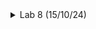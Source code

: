 <details>
<summary>Lab 8 (15/10/24)</summary>
<br>
  
# Task : RTL design using Verilog with SKY130 Technology
<details>
<summary>Day-1</summary>
<br>
  
**IVerilog based Simulation flow:**

![image](https://github.com/user-attachments/assets/0e2f8052-f0f8-4cfa-bab0-fc83a490afb9)
Simulator continuously checks for changes in the input. If there is any change in input, the output is evaluated else the simulator will never evaluate the output.


 
# LAB-1:
**Aim: Cloning the required files from github repository:**

**Commands:**
```
sudo -i
sudo apt-get install git
ls
cd /home
mkdir VLSI
cd VLSI
git clone https://github.com/kunalg123/sky130RTLDesignAndSynthesisWorkshop.git
cd sky130RTLDesignAndSynthesisWorkshop/verilog_files
ls
```

**Screenshot of the terminal window:**

![Screenshot from 2024-10-20 15-15-25](https://github.com/user-attachments/assets/a7d6d8b4-291f-4164-8cac-cdd2b4272dc4)


# LAB-2:
**Aim: Introduction to IVerilog gtkwave:**

In this lab we will implement a 2:1 multiplexer.

The .v files of 2:1 multiplexer and its testbench is already present in the 'verilog_file' folder.

We just need to put few commands as stated below in order to see the waveforms.

```c
iverilog good_mux.v tb_good_mux.v
ls
./a.out
gtkwave tb_good_mux.vcd
```
Below is the Snapshot of the above commands:
![Screenshot from 2024-10-20 15-57-13](https://github.com/user-attachments/assets/9e159fa5-2cd5-4f09-b42c-bbab4786d23c)

TO view the Testbench and Verilog file, Use this Command:
```c
apt install vim-gtk3
gvim tb_good_mux.v -o good_mux.v

```
![Screenshot from 2024-10-20 16-00-00](https://github.com/user-attachments/assets/a60b483f-0864-42d7-82e1-8d47de5b0b69)

# LAB 3: AIM : Synthesis of 2:1 Multiplexer using Yosys and Logic Synthesis.

Yosys

Synthesizer is a tool for converting the RTL to Netlist and here we are using the Yosys as the Synthesizer.

A synthesizer plays a key role in digital design by transforming RTL (Register Transfer Level) code into a gate-level netlist. This netlist provides a detailed description of the circuit, outlining the logical gates and their interconnections, and serves as the foundation for later stages like place and route. In this design flow, the synthesizer being used is Yosys, an open-source tool for Verilog HDL synthesis. Yosys applies several optimization techniques to generate an efficient gate-level implementation from the RTL code.

Block Diagram of Yosys setup :

![Screenshot from 2024-10-20 16-28-40](https://github.com/user-attachments/assets/bb3a11a3-6258-4717-8bc4-b97cbd975376)

Block Diagram of synthesis Verification:

The primary inputs and outputs remain identical in both the RTL design and the synthesized netlist. As a result, the same test bench can be applied to both.

![Screenshot from 2024-10-20 16-29-08](https://github.com/user-attachments/assets/42ed2db4-13cf-474a-9139-adba871ff48f)

## Logic Systhesis

RTL Design: The design is described using a behavioral representation in Hardware Description Language (HDL) based on the required specifications.

Synthesis: The RTL (Register Transfer Level) code is translated into a gate-level representation. This process converts the design into gates and interconnections, resulting in a file known as the netlist.

Command steps for Yosys

This will invoke/start the yosys

```
 yosys
       
```
Load the sky130 standard library.
```
read_liberty -lib ../lib/sky130_fd_sc_hd__tt_025C_1v80.lib      
```
Read the design files
```
read_verilog good_mux.v        
```

![Screenshot from 2024-10-20 16-35-19](https://github.com/user-attachments/assets/827c7f0b-59a0-4db8-8a51-8ae48b225adb)


Synthesize the top level module

```

synth -top good_mux     

```
![Screenshot from 2024-10-20 16-39-43](https://github.com/user-attachments/assets/d742ce1d-08dc-4831-943c-29c584e16820)

Map to the standard library

```

abc -liberty ../lib/sky130_fd_sc_hd__tt_025C_1v80.lib
```
![Screenshot from 2024-10-20 16-41-52](https://github.com/user-attachments/assets/b5e17c7b-f1a3-492e-a9b4-4a065d5721c0)


In order to see graphical version of the logic it has realized just type :

```

show
```
![Screenshot from 2024-10-21 01-42-25](https://github.com/user-attachments/assets/7b6ac318-94a2-4a23-9ab3-a7f3d7d39727)


## To save the netlist, use the write_verilog command. This will generate the netlist file in the current directory:
```c
write_verilog -noattr good_mux_netlist.v
!gvim good_mux_netlist.v

```
![asic](https://github.com/user-attachments/assets/95d68184-b83f-44a4-8332-b1040fdc4773)

</details>


<details>
<summary>Day-2</summary>
<br>

## LAB 4 - AIM : Introduction and Walkthrough to ' dot lib '.

'.lib' is like a collection of standard cells. It contains slow cells, fast cells and many more things. In order to view the '.lib' files, Enter the following command :
```c
sudo -i
cd /home/satya/VLSI/sky130RTLDesignAndSynthesisWorkshop/lib
gvim sky130_fd_sc_hd__tt_025C_1v80.lib

```
Press Shift + : syn off
![image](https://github.com/user-attachments/assets/2ab0f842-bdc0-4cee-b86e-ff62b0243807)


Standard Cell Library Information

Technology Specifications



Process: 130nm CMOS technology
Delay model: Table lookup


Units and Naming Conventions



* ->Time: 1 ns
* ->Voltage: 1 V
* ->Leakage Power: 1 nW
* ->Current: 1 mA
* ->Pulling Resistance: 1 kΩ
* ->Capacitive Load: 1.0 pF
* ->Bus naming style: "%s[%d]"


Cell Characteristics


For each cell in the library, the following information is typically provided:

* ->Leakage power
* ->Power consumption
* ->Area
* ->Input capacitance
* ->Delay for different input combinations

  Considering a two input AND gate:
  ![image](https://github.com/user-attachments/assets/92c784cf-ace9-4751-813a-d3a7776dcdd3)

  ## LAB : 5  Hierarchical vs flat synthesis & Various Flop Coding Styles and optimization:
  # Hierarchical Synthesis:
```c
cd~
cd /home/satya/vlsi/sky130RTLDesignAndSynthesisWorkshop/verilog_files
yosys
read_liberty -lib ../lib/sky130_fd_sc_hd__tt_025C_1v80.lib
read_verilog multiple_modules.v

```
![image](https://github.com/user-attachments/assets/1fa6db1a-f16f-4023-a674-884215a291d4)

### To Synthesize the Design:
```c 
synth -top multiple_modules
```
When we run this Command we get the following:

![image](https://github.com/user-attachments/assets/341bca6f-5e83-4310-9fdc-8779b6202c4a)

### Multiple Modules: - 2 SubModules

Commands to generate the netlist & Create a Graphical Representation of Logic for Multiple Modules:
```c 
abc -liberty ../lib/sky130_fd_sc_hd__tt_025C_1v80.lib
show multiple_modules
```
![image](https://github.com/user-attachments/assets/acb3060f-6436-429e-a574-ee62a24a895e)

* Writing the netlist and then viewing *
```c 
write_verilog -noattr multiple_modules_hier.v
!vim multiple_modules_hier.v
```
NETLIST file

![image](https://github.com/user-attachments/assets/0dfa5872-f7ae-4a44-809d-527a3ee156e0)

* Use of Flattening: Merges all hierarchical modules in the design into a single module to create a flat netlist. for this just type
```c
flatten

```
Writing the netlist and then viewing
```c

write_verilog -noattr multiple_modules_hier.v
!vim multiple_modules_hier.v
```
![image](https://github.com/user-attachments/assets/c71d8145-c139-4f1f-8e9b-de073b1ab206)


NETLIST file
![Screenshot from 2024-10-21 13-30-36](https://github.com/user-attachments/assets/c64ad262-4cc3-4178-b8c9-9a439843af7c)

Now let's Create a Graphical Representation of Logic for Multiple Modules:

```c
show
```
![Screenshot from 2024-10-21 13-36-52](https://github.com/user-attachments/assets/bc888834-3135-41e4-b6d0-dfb0a052426c)

## Design and Simulation of D Flip-Flops Using Icarus Verilog, GTKWave, and Yosys

This project showcases different coding approaches for D Flip-Flops and includes simulations using Icarus Verilog and GTKWave. Additionally, it explores the synthesis of these designs using Yosys. The simulations cover three varieties of D Flip-Flops:

    * D Flip-Flop with Asynchronous Reset
    * D Flip-Flop with Asynchronous Set
    * D Flip-Flop with Synchronous Reset

## 1. D Flip-Flop with Asynchronous Reset:

Verilog code for the D Flip-Flop with an asynchronous reset:
```c 
module dff_asyncres(input clk, input async_reset, input d, output reg q);
	always@(posedge clk, posedge async_reset)
	begin
		if(async_reset)
			q <= 1'b0;
		else
			q <= d;
	end
endmodule
```
Testbench for Asynchronous Reset D Flip-Flop:
```
module tb_dff_asyncres; 
	reg clk, async_reset, d;
	wire q;
	dff_asyncres uut (.clk(clk), .async_reset(async_reset), .d(d), .q(q));

	initial begin
		$dumpfile("tb_dff_asyncres.vcd");
		$dumpvars(0, tb_dff_asyncres);
		clk = 0;
		async_reset = 1;
		d = 0;
		#3000 $finish;
	end
	
	always #10 clk = ~clk;
	always #23 d = ~d;
	always #547 async_reset = ~async_reset; 
endmodule

```
* Steps to Run the Simulation:

    Navigate to the directory where the Verilog files are located:
```
    cd /home/satya/vlsi/sky130RTLDesignAndSynthesisWorkshop/verilog_files
```
   Run the following commands to compile and simulate the design:
```
iverilog dff_asyncres.v tb_dff_asyncres.v
ls
```
The compiled output will be saved as a.out.

 Execute the compiled output and open the waveform viewer:
```
./a.out
gtkwave tb_dff_asyncres.vcd
```
By following these steps,we can observe the behavior of the D Flip-Flop with an asynchronous reset in the waveform viewer:

![image](https://github.com/user-attachments/assets/eb8036b8-0694-436a-a483-1863b0a3b532)

OBSERVATION : From the waveform, it can be observed that the Q output changes to zero when the asynchronous reset is set high, independent of the positive/negative clock edge.

## 2. Asynchronous Set

The velilog code for the Asynchronous set is given below :

```c

module dff_async_set(input clk, input async_set, input d, output reg q);
	always@(posedge clk, posedge async_set)
	begin
		if(async_set)
			q <= 1'b1;
		else
			q <= d;
	end
endmodule
```
Testbench code is as follows:
```c
module tb_dff_async_set; 
	reg clk, async_set, d;
	wire q;
	dff_async_set uut (.clk(clk),.async_set (async_set),.d(d),.q(q));

	initial begin
		$dumpfile("tb_dff_async_set.vcd");
		$dumpvars(0,tb_dff_async_set);
		// Initialize Inputs
		clk = 0;
		async_set = 1;
		d = 0;
		#3000 $finish;
	end
		
	always #10 clk = ~clk;
	always #23 d = ~d;
	always #547 async_set=~async_set; 
endmodule
```
Command steps :

Go to the required directory
```c
sudo -i
cd ~
cd /home/satya/VLSI/sky130RTLDesignAndSynthesisWorkshop/verilog_files
```
We just need to put few commands as stated below in order to see the waveforms.
```c
iverilog dff_async_set.v tb_dff_async_set.v
ls
```
After giving the above command the IVerilog stores the output as ' a.out '

Now let's execute the ' a.out ' file and observe the waveforms.
```c
./a.out
gtkwave tb_dff_async_set.vcd
```
Below is the Snapshot of the above commands and the resultant Waveforms:

![image](https://github.com/user-attachments/assets/a658af31-7170-4203-8804-1d9c111c93bd)

OBSERVATION : From the waveform, it can be observed that the Q output changes to one when the asynchronous set is set high, independent of the positive/negative clock edge.

## 3. Synchronous Reset

The velilog code for the Synchronous reset is given below :
```c

module dff_syncres(input clk, input sync_reset, input d, output reg q);
	always@(posedge clk)
	begin
		if(sync_reset)
			q <= 1'b0;
		else
			q <= d;
	end
endmodule
```
Testbench code is as follows:
```c
module tb_dff_syncres; 
	reg clk, syncres, d;
	wire q;
	dff_asyncres uut (.clk(clk),.sync_reset (sync_reset),.d(d),.q(q));

	initial begin
		$dumpfile("tb_dff_syncres.vcd");
		$dumpvars(0,tb_dff_syncres);
		// Initialize Inputs
		clk = 0;
		sync_reset = 1;
		d = 0;
		#3000 $finish;
	end
		
	always #10 clk = ~clk;
	always #23 d = ~d;
	always #547 sync_reset=~async_reset; 
endmodule
```
Command steps :

Go to the required directory
```
sudo -i
cd ~
cd /home/satya/vlsi/sky130RTLDesignAndSynthesisWorkshop/verilog_files
```
We just need to put few commands as stated below in order to see the waveforms.
```
iverilog dff_syncres.v tb_dff_syncres.v

```
After giving the above command the IVerilog stores the output as ' a.out '

Now let's execute the ' a.out ' file and observe the waveforms.
```
./a.out
gtkwave tb_dff_syncres.vcd
```
Below is the Snapshot of the above commands and the resultant Waveforms:
![image](https://github.com/user-attachments/assets/5707043e-d8d1-43ff-90d1-53a74f079b73)

## Synthesis of Various D-Flipflop using Yosys
I am performing this using 3 types of D Flip Flops:
* 1. Asynchronous Reset
* 2.   Asynchronous Set
 * 3.   Synchronous Reset.

## 1. Asynchronous Reset

Follow the steps to get Graphical Representation of Asynchronous Reset - D FlipFlop
```c
cd ~
cd /home/vlsi/sky130RTLDesignAndSynthesisWorkshop/verilog_files
yosys       
read_liberty -lib ../lib/sky130_fd_sc_hd__tt_025C_1v80.lib
read_verilog dff_asyncres.v
synth -top dff_asyncres
dfflibmap -liberty ../lib/sky130_fd_sc_hd__tt_025C_1v80.lib
show


```
![image](https://github.com/user-attachments/assets/efc7bc84-b7cd-46c7-940a-258969ca3736)

## 2. Asynchronous Set
Command steps to Create a Graphical Representation of Asynchronous Set - D FlipFlop
```c
cd ~
cd /home/vlsi/sky130RTLDesignAndSynthesisWorkshop/verilog_files
yosys       
read_liberty -lib ../lib/sky130_fd_sc_hd__tt_025C_1v80.lib
read_verilog dff_async_set.v
synth -top dff_async_set
dfflibmap -liberty ../lib/sky130_fd_sc_hd__tt_025C_1v80.lib
show
```
![image](https://github.com/user-attachments/assets/acacc62d-8b41-45d1-bb76-b710e7c73fa3)


## 3. Synchronous Reset
Command steps to Create a Graphical Representation of Synchronous Reset - D FlipFlop :
```c
cd ~
cd /home/vlsi/sky130RTLDesignAndSynthesisWorkshop/verilog_files
yosys       
read_liberty -lib ../lib/sky130_fd_sc_hd__tt_025C_1v80.lib
read_verilog dff_syncres.v
synth -top dff_syncres
dfflibmap -liberty ../lib/sky130_fd_sc_hd__tt_025C_1v80.lib
show
```
![image](https://github.com/user-attachments/assets/ba7c91a1-e1f0-42a3-852f-a9d8c05786b1)
</details>
<details>
<summary>Day-3</summary>
	
# LAB 6 - AIM : Optimization of various Combinational Designs
## Optimization of various Combinational Designs

  2 input AND gate.
  2 input OR gate.
  3 input AND gate.
  2 input XNOR Gate (3 input Boolean Logic)
  Multiple Module Optimization-1
  Multiple Module Optimization-2

### 1. 2 input AND gate.

The velilog code is given below :
```c
module opt_check(input a, input b, output y);
	assign y = a?b:0;
endmodule
```
Command steps :
```c
cd ~
sudo -i
cd ~
cd /home/vlsi/sky130RTLDesignAndSynthesisWorkshop/verilog_files
yosys       
read_liberty -lib ../lib/sky130_fd_sc_hd__tt_025C_1v80.lib
read_verilog opt_check.v
synth -top opt_check
```
![image](https://github.com/user-attachments/assets/7e84709f-c224-45b2-816c-ac566eda1a23)

### Now Generate the Netlist
```c
abc -liberty ../lib/sky130_fd_sc_hd__tt_025C_1v80.lib
```
Removes unused or redundant logic in the design and purges any dangling wires or gates.
```c
opt_clean -purge
```
Now let's Create a Graphical Representation
```c
show
```
![image](https://github.com/user-attachments/assets/0cac41b9-0764-4790-b0e2-9b3f7c54287d)

## 2. 2 input OR gate.

The velilog code is given below :
```c
module opt_check2(input a, input b, output y);
	assign y = a?1:b;
endmodule
```
Command steps :

Go to the required directory
```c
cd ~
sudo -i
cd ~
cd /home/vlsi/sky130RTLDesignAndSynthesisWorkshop/verilog_files
```
This will invoke/start the yosys
```
yosys       
```
Read the library
```
read_liberty -lib ../lib/sky130_fd_sc_hd__tt_025C_1v80.lib
```
Read the design verilog files
```
read_verilog opt_check2.v
```
Synthesize the Design
```
synth -top opt_check2
```
![image](https://github.com/user-attachments/assets/38536525-4546-48ef-aa7e-c93d1bf075c5)

Now Generate the Netlist
```c

abc -liberty ../lib/sky130_fd_sc_hd__tt_025C_1v80.lib
```
Removes unused or redundant logic in the design and purges any dangling wires or gates.
```
opt_clean -purge
```
Now let's Create a Graphical Representation
```
show
```


</details>
